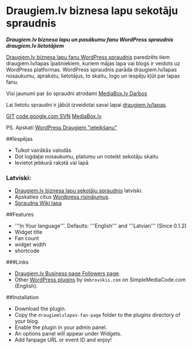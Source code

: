 # Draugiem.lv biznesa lapu sekotāju spraudnis

***Draugiem.lv biznesa lapu un pasākumu fanu WordPress spraudnis draugiem.lv lietotājiem***

[Draugiem.lv biznesa lapu fanu WordPress spraudnis](http://mediabox.lv/wordpress-spraudni/draugiem-lv-biznesa-lapu-fanu-wordpress-spraudnis/) paredzēts tiem draugiem.lv/lapas īpašniekiem, kuriem mājas lapa vai blogs ir veidots uz WordPress platformas. WordPress spraudnis parāda draugiem.lv/lapas nosaukumu, aprakstu, lietotājus, to skaitu, logo un iespēju kļūt par lapas fanu.

Visi jaunumi par šo spraudni atrodami [MediaBox.lv Darbos](http://darbi.mediabox.lv/tag/draugiem-lvlapas-fanu-lapa/)

Lai lietotu spraudni ir jābūt izveidotai savai lapai [draugiem.lv/lapas](http://e-art.lv/x/draugiemlapas).

[GIT](https://github.com/rolandinsh/draugiem-lapas-sekotaji) 
[code.google.com SVN](http://code.google.com/p/wordpress-draugiem-lapas-fani-plugin/) 
[MediaBox.lv](http://mediabox.lv/ "WordPress mājas lapu izstrāde/atbalsts") 

PS. Apskati [WordPress Draugiem "ieteikšanu"](http://wordpress.org/extend/plugins/wordpress-draugiem/)

##Iespējas

- Tulkot vairākās valodās
- Dot logdaļai nosaukumu, platumu un noteikt sekotāju skaitu
- Ievietot jebkurā rakstā vai lapā

### Latviski:
- [Draugiem.lv biznesa lapu sekotāju spraudnis](http://mediabox.lv/wordpress-spraudni/draugiem-lv-biznesa-lapu-fanu-wordpress-spraudnis/) latviski.
- Apskaties citus [Wordpress risinājumus](http://mediabox.lv/wordpress/).
- [Spraudņa Wiki lapa](http://atbalsts.mediabox.lv/wiki/Draugiem.lv_biznesa_lapu_fanu_Wordpress_spraudnis)

##Features

- '''In Your language'''. Defaults: '''English''' and '''Latvian''' (Since 0.1.2)
- Widget title
- Fan count
- widget width
- shortcode

###Links

- [Draugiem.lv Business page Followers page](http://simplemediacode.info/wordpress-plugins/draugiem-lv-lapas-fan-page/).
- Other [WordPress plugins](http://simplemediacode.info/wordpress-plugins/) by `Umbrovskis.com` on SimpleMediaCode.com (English).

##Installation

- Download the plugin.
- Copy the `draugiemlvlapas-fan-page` folder to the plugins directory of your blog.
- Enable the plugin in your admin panel.
- An options panel will appear under Widgets.
- Add fanpage URL or event ID and enjoy!
